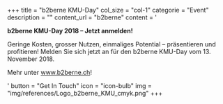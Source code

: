 +++
  title = "b2berne KMU-Day"
  col_size = "col-1"
  categorie = "Event"
  description = ""
  content_url = "b2berne"
  content = '<p><strong>b2berne KMU-Day 2018 &ndash; Jetzt anmelden!</strong></p><p>Geringe Kosten, grosser Nutzen, einmaliges Potential &ndash; pr&auml;sentieren und profitieren! Melden Sie sich jetzt an f&uuml;r den b2berne KMU-Day vom 13. November 2018.</p><p>Mehr unter <a href="http://www.b2berne.ch" target="_blank">www.b2berne.ch</a>!</p>'
  button = "Get In Touch"
  icon = "icon-bulb"
  img = "img/references/Logo_b2berne_KMU_cmyk.png"
+++